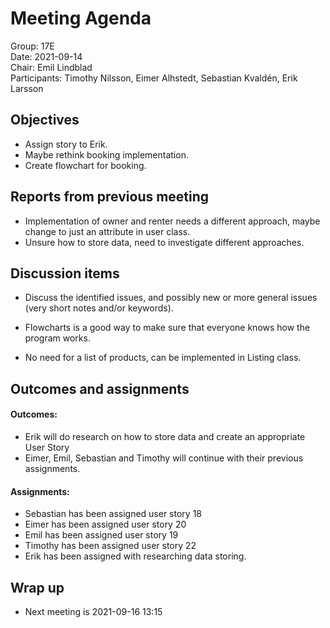 # Meeting Agenda

Group: 17E
\
Date: 2021-09-14
\
Chair: Emil Lindblad
\
Participants: Timothy Nilsson, Eimer Alhstedt, Sebastian Kvaldén, Erik Larsson



## Objectives

- Assign story to Erik.
- Maybe rethink booking implementation.
- Create flowchart for booking.


## Reports from previous meeting

- Implementation of owner and renter needs a different approach, maybe change to just an attribute in user
class.
- Unsure how to store data, need to investigate different approaches.


## Discussion items

- Discuss the identified issues, and possibly new or more general issues (very
  short notes and/or keywords).

- Flowcharts is a good way to make sure that everyone knows how the program works.
- No need for a list of products, can be implemented in Listing class.


## Outcomes and assignments

#### Outcomes:

- Erik will do research on how to store data and create an appropriate User Story
- Eimer, Emil, Sebastian and Timothy will continue with their previous assignments.

#### Assignments:


- Sebastian has been assigned user story 18
- Eimer has been assigned user story 20
- Emil has been assigned user story 19
- Timothy has been assigned user story 22
- Erik has been assigned with researching data storing.


## Wrap up

- Next meeting is 2021-09-16 13:15

